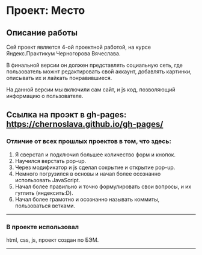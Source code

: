 # Проект: Место

## Описание работы

Сей проект является 4-ой проектной работой, на курсе Яндекс.Практикум Черногорова Вячеслава.

В финальной версии он должен представлять социальную сеть, где пользователь можнт редактировать свой аккаунт, добавлять картинки, описывать их и лайкать понравившиеся.

На данной версии мы включили сам сайт, и js код, позволяющий информацию о пользователе.

## Ссылка на проэкт в gh-pages: https://chernoslava.github.io/gh-pages/

### Отличие от всех прошлых проектов в том, что здесь:

1. Я сверстал и подключил большее количество форм и кнопок.
2. Научился верстать pop-up.
3. Через модификатор и js сделал сокрытие и открытие pop-up.
4. Нeмного погрузился в основы и начал более осознанно использовать JavaScript.
5. Начал более правильно и точно формулировать свои вопросы, и их гуглить (яндексить:D).
6. Начал более грамотно и осознанно называть коммиты, пользоваться ветками.

---

### В проекте использовал

html, css, js, проект создан по БЭМ.

---
